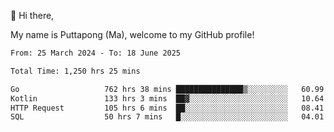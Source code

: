 👋 Hi there,

My name is Puttapong (Ma), welcome to my GitHub profile!

<!--START_SECTION:waka-->

```txt
From: 25 March 2024 - To: 18 June 2025

Total Time: 1,250 hrs 25 mins

Go                   762 hrs 38 mins ███████████████▒░░░░░░░░░   60.99 %
Kotlin               133 hrs 3 mins  ██▓░░░░░░░░░░░░░░░░░░░░░░   10.64 %
HTTP Request         105 hrs 6 mins  ██░░░░░░░░░░░░░░░░░░░░░░░   08.41 %
SQL                  50 hrs 7 mins   █░░░░░░░░░░░░░░░░░░░░░░░░   04.01 %
```

<!--END_SECTION:waka-->
